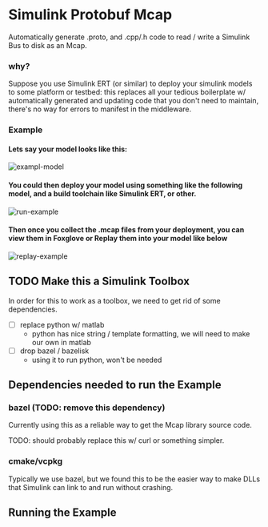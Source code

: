 # Simulink Protobuf Mcap

Automatically generate .proto, and .cpp/.h code to read / write a Simulink Bus to disk as an Mcap.

### why?

Suppose you use Simulink ERT (or similar) to deploy your simulink models to some platform or testbed: this replaces all your tedious boilerplate w/ automatically generated and updating code that you don't need to maintain, there's no way for errors to manifest in the middleware.

### Example

#### Lets say your model looks like this:

![exampl-model](https://github.com/user-attachments/assets/a84d3bcd-9757-4c9f-9555-c6ef85fcf1db)

#### You could then deploy your model using something like the following model, and a build toolchain like Simulink ERT, or other.

![run-example](https://github.com/user-attachments/assets/1d8c0d2c-7bae-4bf8-abe5-308e283a13b2)

#### Then once you collect the .mcap files from your deployment, you can view them in Foxglove or Replay them into your model like below

![replay-example](https://github.com/user-attachments/assets/c8728e1f-3f2d-4d05-b369-2aa73d767141)

## TODO Make this a Simulink Toolbox

In order for this to work as a toolbox, we need to get rid of some dependencies.

- [ ] replace python w/ matlab
  - python has nice string / template formatting, we will need to make our own in matlab
- [ ] drop bazel / bazelisk
  - using it to run python, won't be needed

## Dependencies needed to run the Example

### bazel (TODO: remove this dependency)

Currently using this as a reliable way to get the Mcap library source code.

TODO: should probably replace this w/ curl or something simpler.

### cmake/vcpkg

Typically we use bazel, but we found this to be the easier way to make DLLs that Simulink can link to and run without crashing.

## Running the Example
